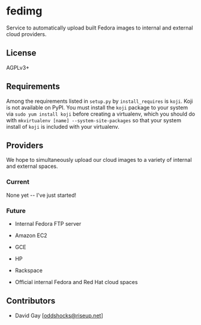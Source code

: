 # fedimg

Service to automatically upload built Fedora images to internal and external
cloud providers.

## License

AGPLv3+

## Requirements

Among the requirements listed in `setup.py` by `install_requires` is `koji`.
Koji is not available on PyPI. You must install the `koji` package to your
system via `sudo yum install koji` before creating a virtualenv, which you
should do with `mkvirtualenv [name] --system-site-packages` so that your
system install of `koji` is included with your virtualenv.

## Providers

We hope to simultaneously upload our cloud images to a variety of internal and
external spaces.

### Current

None yet -- I've just started!

### Future

* Internal Fedora FTP server

* Amazon EC2

* GCE

* HP

* Rackspace

* Official internal Fedora and Red Hat cloud spaces

## Contributors

* David Gay [oddshocks@riseup.net]
